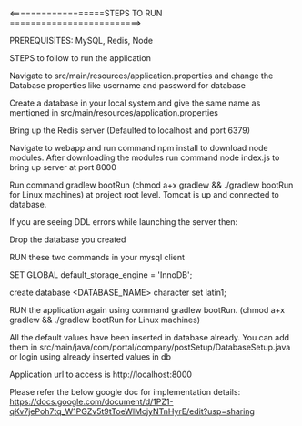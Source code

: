 <==================STEPS TO RUN =========================>

PREREQUISITES: MySQL, Redis, Node

STEPS to follow to run the application 

  Navigate to src/main/resources/application.properties and change the Database properties like username and password for database

  Create a database in your local system and give the same name as mentioned in src/main/resources/application.properties
  
  Bring up the Redis server (Defaulted to localhost and port 6379)

  Navigate to webapp and run command npm install to download node modules. After downloading the modules run command node index.js to bring up server at port 8000
  
  Run command gradlew bootRun (chmod a+x gradlew && ./gradlew bootRun for Linux machines) at project root level. Tomcat is up and connected to database.

  If you are seeing DDL errors while launching the server then:    

  Drop the database you created

  RUN these two commands in your mysql client

  SET GLOBAL default_storage_engine = 'InnoDB';

  create database <DATABASE_NAME> character set latin1;

  RUN the application again using command gradlew bootRun. (chmod a+x gradlew && ./gradlew bootRun for Linux machines)
  
All the default values have been inserted in database already. You can add them in src/main/java/com/portal/company/postSetup/DatabaseSetup.java
or login using already inserted values in db

Application url to access is http://localhost:8000

Please refer the below google doc for implementation details:
https://docs.google.com/document/d/1PZ1-qKv7jePoh7tq_W1PGZv5t9tToeWlMcjyNTnHyrE/edit?usp=sharing
